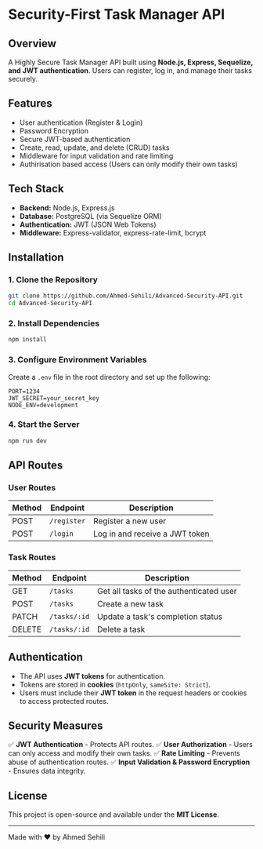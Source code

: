 # Security-First Task Manager API

## Overview
A Highly Secure Task Manager API built using **Node.js, Express, Sequelize, and JWT authentication**. Users can register, log in, and manage their tasks securely.

## Features
- User authentication (Register & Login)
- Password Encryption
- Secure JWT-based authentication
- Create, read, update, and delete (CRUD) tasks
- Middleware for input validation and rate limiting
- Authirisation based access (Users can only modify their own tasks)

## Tech Stack
- **Backend:** Node.js, Express.js
- **Database:** PostgreSQL (via Sequelize ORM)
- **Authentication:** JWT (JSON Web Tokens)
- **Middleware:** Express-validator, express-rate-limit, bcrypt

## Installation

### 1. Clone the Repository
```sh
git clone https://github.com/Ahmed-Sehili/Advanced-Security-API.git
cd Advanced-Security-API
```

### 2. Install Dependencies
```sh
npm install
```

### 3. Configure Environment Variables
Create a `.env` file in the root directory and set up the following:
```env
PORT=1234
JWT_SECRET=your_secret_key
NODE_ENV=development
```

### 4. Start the Server
```sh
npm run dev
```

## API Routes

### **User Routes**
| Method | Endpoint       | Description |
|--------|---------------|-------------|
| POST   | `/register`    | Register a new user |
| POST   | `/login`       | Log in and receive a JWT token |

### **Task Routes**
| Method | Endpoint           | Description |
|--------|-------------------|-------------|
| GET    | `/tasks`           | Get all tasks of the authenticated user |
| POST   | `/tasks`           | Create a new task |
| PATCH  | `/tasks/:id`       | Update a task's completion status |
| DELETE | `/tasks/:id`       | Delete a task |

## Authentication
- The API uses **JWT tokens** for authentication.
- Tokens are stored in **cookies** (`httpOnly`, `sameSite: Strict`).
- Users must include their **JWT token** in the request headers or cookies to access protected routes.

## Security Measures
✅ **JWT Authentication** - Protects API routes.
✅ **User Authorization** - Users can only access and modify their own tasks.
✅ **Rate Limiting** - Prevents abuse of authentication routes.
✅ **Input Validation & Password Encryption** - Ensures data integrity.

## License
This project is open-source and available under the **MIT License**.

---
Made with ❤️ by Ahmed Sehili

